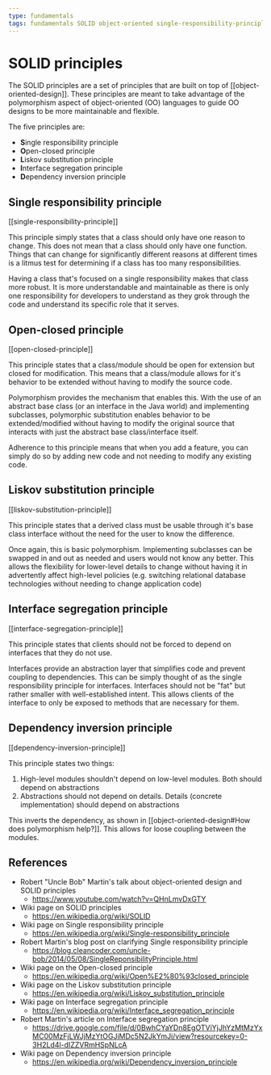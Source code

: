 ```yaml
---
type: fundamentals
tags: fundamentals SOLID object-oriented single-responsibility-principle open-closed-principle liskov-substitution-principle interface-segregation-principle dependency-inversion-principle
---
```


# SOLID principles

The SOLID principles are a set of principles that are built on top of [[object-oriented-design]]. These principles are meant to take advantage of the polymorphism aspect of object-oriented (OO) languages to guide OO designs to be more maintainable and flexible.

The five principles are:

- **S**ingle responsibility principle
- **O**pen-closed principle
- **L**iskov substitution principle
- **I**nterface segregation principle
- **D**ependency inversion principle

## Single responsibility principle

[[single-responsibility-principle]]

This principle simply states that a class should only have one reason to change. This does not mean that a class should only have one function. Things that can change for significantly different reasons at different times is a litmus test for determining if a class has too many responsibilities.

Having a class that's focused on a single responsibility makes that class more robust. It is more understandable and maintainable as there is only one responsibility for developers to understand as they grok through the code and understand its specific role that it serves.

## Open-closed principle

[[open-closed-principle]]

This principle states that a class/module should be open for extension but closed for modification. This means that a class/module allows for it's behavior to be extended without having to modify the source code.

Polymorphism provides the mechanism that enables this. With the use of an abstract base class (or an interface in the Java world) and implementing subclasses, polymorphic substitution enables behavior to be extended/modified without having to modify the original source that interacts with just the abstract base class/interface itself.

Adherence to this principle means that when you add a feature, you can simply do so by adding new code and not needing to modify any existing code.

## Liskov substitution principle

[[liskov-substitution-principle]]

This principle states that a derived class must be usable through it's base class interface without the need for the user to know the difference.

Once again, this is basic polymorphism. Implementing subclasses can be swapped in and out as needed and users would not know any better. This allows the flexibility for lower-level details to change without having it in advertently affect high-level policies (e.g. switching relational database technologies without needing to change application code)

## Interface segregation principle

[[interface-segregation-principle]]

This principle states that clients should not be forced to depend on interfaces that they do not use.

Interfaces provide an abstraction layer that simplifies code and prevent coupling to dependencies. This can be simply thought of as the single responsibility principle for interfaces. Interfaces should not be "fat" but rather smaller with well-established intent. This allows clients of the interface to only be exposed to methods that are necessary for them.

## Dependency inversion principle

[[dependency-inversion-principle]]

This principle states two things:

1. High-level modules shouldn't depend on low-level modules. Both should depend on abstractions
2. Abstractions should not depend on details. Details (concrete implementation) should depend on abstractions

This inverts the dependency, as shown in [[object-oriented-design#How does polymorphism help?]]. This allows for loose coupling between the modules.

## References

- Robert "Uncle Bob" Martin's talk about object-oriented design and SOLID principles
  - <https://www.youtube.com/watch?v=QHnLmvDxGTY>
- Wiki page on SOLID principles
  - <https://en.wikipedia.org/wiki/SOLID>
- Wiki page on Single responsibility principle
  - <https://en.wikipedia.org/wiki/Single-responsibility_principle>
- Robert Martin's blog post on clarifying Single responsibility principle
  - <https://blog.cleancoder.com/uncle-bob/2014/05/08/SingleReponsibilityPrinciple.html>
- Wiki page on the Open-closed principle
  - <https://en.wikipedia.org/wiki/Open%E2%80%93closed_principle>
- Wiki page on the Liskov substitution principle
  - <https://en.wikipedia.org/wiki/Liskov_substitution_principle>
- Wiki page on Interface segregation principle
  - <https://en.wikipedia.org/wiki/Interface_segregation_principle>
- Robert Martin's article on Interface segregation principle
  - <https://drive.google.com/file/d/0BwhCYaYDn8EgOTViYjJhYzMtMzYxMC00MzFjLWJjMzYtOGJiMDc5N2JkYmJi/view?resourcekey=0-3H2Ld4l-dIZZVRmHSpNLcA>
- Wiki page on Dependency inversion principle
  - <https://en.wikipedia.org/wiki/Dependency_inversion_principle>
